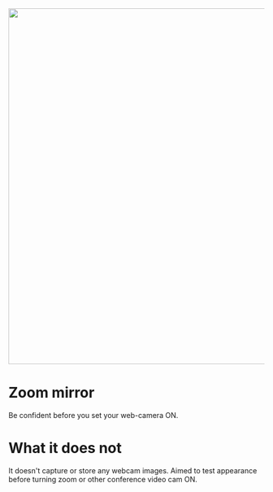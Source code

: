 <img src = "https://i.imgur.com/EKgdUZY.png" width = "700">

# Zoom mirror
Be confident before you set your web-camera ON.

# What it does not
It doesn't capture or store any webcam images. Aimed to test appearance before turning zoom or other conference video cam ON.
